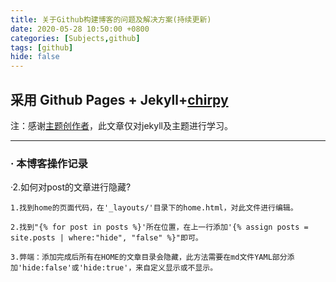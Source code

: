 ```yaml
---
title: 关于Github构建博客的问题及解决方案(持续更新)
date: 2020-05-28 10:50:00 +0800
categories: [Subjects,github]
tags: [github]
hide: false
---
```


##  采用 Github Pages + Jekyll+[chirpy](https://chirpy.cotes.info/posts/write-a-new-post/)
注：感谢[主题创作者](https://github.com/cotes2020/jekyll-theme-chirpy)，此文章仅对jekyll及主题进行学习。

---
### · 本博客操作记录

·2.如何对post的文章进行隐藏?

    1.找到home的页面代码，在'_layouts/'目录下的home.html，对此文件进行编辑。

    2.找到"{% for post in posts %}'所在位置，在上一行添加'{% assign posts = site.posts | where:"hide", "false" %}"即可。

    3.弊端：添加完成后所有在HOME的文章目录会隐藏，此方法需要在md文件YAML部分添加'hide:false'或'hide:true'，来自定义显示或不显示。
